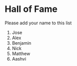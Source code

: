 # Hall of Fame
Please add your name to this list

1. Jose
2. Alex
3. Benjamin
4. Nick
5. Matthew
6. Aashvi
